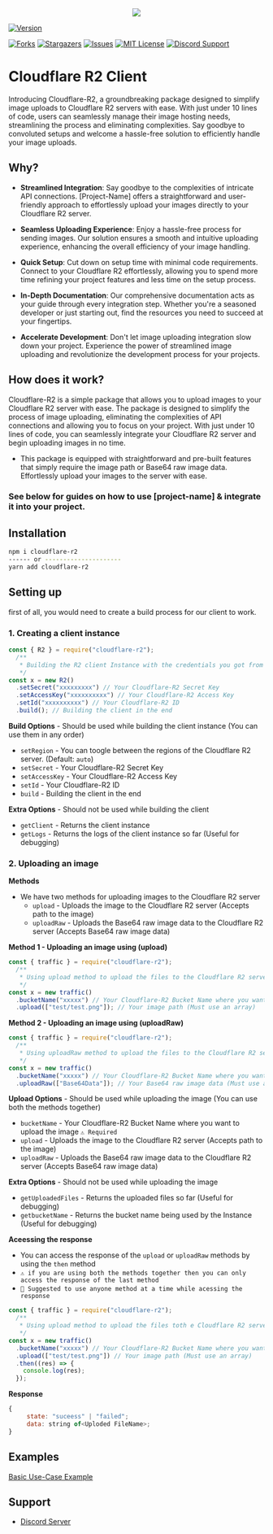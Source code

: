 <center><img src="https://capsule-render.vercel.app/api?type=waving&color=gradient&height=200&section=header&text=Cloudflare-R2&fontSize=70&fontAlignY=35&animation=twinkling&fontColor=gradient" /></center>

[![Version][version-github-shield]](version-url)

[![Forks][forks-github-shield]](https://github.com/vishalonlyy/Cloudflare-R2/network/members)
[![Stargazers][stars-github-shield]](https://github.com/vishalonlyy/Cloudflare-R2/stargazers)
[![Issues][issues-github-shield]](https://github.com/vishalonlyy/Cloudflare-R2/issues)
[![MIT License][license-github-shield]](https://github.com/vishalonlyy/Cloudflare-R2/blob/master/LICENSE)
[![Discord Support](https://discordapp.com/api/guilds/888745888829288458/widget.png?style=shield)](SupportServer)


[chat-discord=shield]: https://img.shields.io/discord/888745888829288458?style=for-the-badge
[version-github-shield]: https://img.shields.io/github/package-json/v/vishalonlyy/Cloudflare-R2?style=for-the-badge
[forks-github-shield]: https://img.shields.io/github/forks/vishalonlyy/Cloudflare-R2?style=for-the-badge
[stars-github-shield]: https://img.shields.io/github/stars/vishalonlyy/Cloudflare-R2?style=for-the-badge
[issues-github-shield]: https://img.shields.io/github/issues/vishalonlyy/Cloudflare-R2?style=for-the-badge
[license-github-shield]: https://img.shields.io/github/license/vishalonlyy/Cloudflare-R2?style=for-the-badge

# Cloudflare R2 Client

Introducing Cloudflare-R2, a groundbreaking package designed to simplify image uploads to Cloudflare R2 servers with ease. With just under 10 lines of code, users can seamlessly manage their image hosting needs, streamlining the process and eliminating complexities. Say goodbye to convoluted setups and welcome a hassle-free solution to efficiently handle your image uploads.

## Why?

- **Streamlined Integration**: Say goodbye to the complexities of intricate API connections. [Project-Name] offers a straightforward and user-friendly approach to effortlessly upload your images directly to your Cloudflare R2 server.

- **Seamless Uploading Experience**: Enjoy a hassle-free process for sending images. Our solution ensures a smooth and intuitive uploading experience, enhancing the overall efficiency of your image handling.

- **Quick Setup**: Cut down on setup time with minimal code requirements. Connect to your Cloudflare R2 effortlessly, allowing you to spend more time refining your project features and less time on the setup process.

- **In-Depth Documentation**: Our comprehensive documentation acts as your guide through every integration step. Whether you're a seasoned developer or just starting out, find the resources you need to succeed at your fingertips.

- **Accelerate Development**: Don't let image uploading integration slow down your project. Experience the power of streamlined image uploading and revolutionize the development process for your projects.

## How does it work?

Cloudflare-R2 is a simple package that allows you to upload images to your Cloudflare R2 server with ease. The package is designed to simplify the process of image uploading, eliminating the complexities of API connections and allowing you to focus on your project. With just under 10 lines of code, you can seamlessly integrate your Cloudflare R2 server and begin uploading images in no time.
- This package is equipped with straightforward and pre-built features that simply require the image path or Base64 raw image data. Effortlessly upload your images to the server with ease.

### See below for guides on how to use [project-name] & integrate it into your project.

## Installation
```bash
npm i cloudflare-r2
------ or ---------------------
yarn add cloudflare-r2
```

## Setting up 
first of all, you would need to create a build process for our client to work.

### 1. Creating a client instance
```js
const { R2 } = require("cloudflare-r2");
  /**
   * Building the R2 client Instance with the credentials you got from the Cloudflare R2 dashboard
   */
const x = new R2()
  .setSecret("xxxxxxxxx") // Your Cloudflare-R2 Secret Key
  .setAccessKey("xxxxxxxxxx") // Your Cloudflare-R2 Access Key
  .setId("xxxxxxxxxx") // Your Cloudflare-R2 ID
  .build(); // Building the client in the end
```
**Build Options** - Should be used while building the client instance (You can use them in any order)
- `setRegion` - You can toogle between the regions of the Cloudflare R2 server. (Default: `auto`)
- `setSecret` - Your Cloudflare-R2 Secret Key
- `setAccessKey` - Your Cloudflare-R2 Access Key
- `setId` - Your Cloudflare-R2 ID
- `build` - Building the client in the end

**Extra Options** - Should not be used while building the client
- `getClient` - Returns the client instance
- `getLogs` - Returns the logs of the client instance so far (Useful for debugging)


### 2. Uploading an image
**Methods**
- We have two methods for uploading images to the Cloudflare R2 server
  - `upload` - Uploads the image to the Cloudflare R2 server (Accepts path to the image)
  - `uploadRaw` - Uploads the Base64 raw image data to the Cloudflare R2 server (Accepts Base64 raw image data)

**Method 1 - Uploading an image using (upload)**
```js
const { traffic } = require("cloudflare-r2");
  /**
   * Using upload method to upload the files to the Cloudflare R2 server
   */
const x = new traffic()
  .bucketName("xxxxx") // Your Cloudflare-R2 Bucket Name where you want to upload the image
  .upload(["test/test.png"]); // Your image path (Must use an array)
```

**Method 2 - Uploading an image using (uploadRaw)**
```js
const { traffic } = require("cloudflare-r2");
  /**
   * Using uploadRaw method to upload the files to the Cloudflare R2 server
   */
const x = new traffic()
  .bucketName("xxxxx") // Your Cloudflare-R2 Bucket Name where you want to upload the image
  .uploadRaw(["Base64Data"]); // Your Base64 raw image data (Must use an array)
```

**Upload Options** - Should be used while uploading the image (You can use both the methods together)

- `bucketName` - Your Cloudflare-R2 Bucket Name where you want to upload the image `⚠️ Required`
- `upload` - Uploads the image to the Cloudflare R2 server (Accepts path to the image)
- `uploadRaw` - Uploads the Base64 raw image data to the Cloudflare R2 server (Accepts Base64 raw image data)

**Extra Options** - Should not be used while uploading the image
- `getUploadedFiles` - Returns the uploaded files so far (Useful for debugging)
- `getbucketName` - Returns the bucket name being used by the Instance (Useful for debugging)

**Aceessing the response**
- You can access the response of the `upload` or `uploadRaw` methods by using the `then` method
- `⚠️ if you are using both the methods together then you can only access the response of the last method`
- `📢 Suggested to use anyone method at a time while acessing the response`
```js
const { traffic } = require("cloudflare-r2");
  /**
   * Using upload method to upload the files toth e Cloudflare R2 server
   */
const x = new traffic()
  .bucketName("xxxxx") // Your Cloudflare-R2 Bucket Name where you want to upload the image
  .upload(["test/test.png"]) // Your image path (Must use an array)
  .then((res) => {
    console.log(res);
  });
```
**Response**
```js
{
     state: "suceess" | "failed";
     data: string of<Uploded FileName>; 
}
```
## Examples
[Basic Use-Case Example](https://github.com/vishalonlyy/Cloudflare-R2/blob/main/test/index.js)

## Support
- [Discord Server](https://discord.gg/groot)
